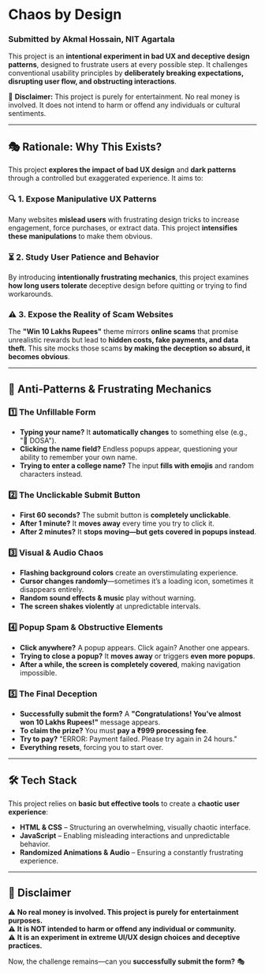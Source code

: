 # **Chaos by Design**  
### **Submitted by Akmal Hossain, NIT Agartala**  

This project is an **intentional experiment in bad UX and deceptive design patterns**, designed to frustrate users at every possible step. It challenges conventional usability principles by **deliberately breaking expectations, disrupting user flow, and obstructing interactions**.  

🚨 **Disclaimer:** This project is purely for entertainment. No real money is involved. It does not intend to harm or offend any individuals or cultural sentiments.  

---

## **🎭 Rationale: Why This Exists?**  

This project **explores the impact of bad UX design** and **dark patterns** through a controlled but exaggerated experience. It aims to:  

### **🔍 1. Expose Manipulative UX Patterns**  
Many websites **mislead users** with frustrating design tricks to increase engagement, force purchases, or extract data. This project **intensifies these manipulations** to make them obvious.  

### **⏳ 2. Study User Patience and Behavior**  
By introducing **intentionally frustrating mechanics**, this project examines **how long users tolerate** deceptive design before quitting or trying to find workarounds.  

### **⚠️ 3. Expose the Reality of Scam Websites**  
The **"Win 10 Lakhs Rupees"** theme mirrors **online scams** that promise unrealistic rewards but lead to **hidden costs, fake payments, and data theft**. This site mocks those scams **by making the deception so absurd, it becomes obvious**.  

---

## **🚫 Anti-Patterns & Frustrating Mechanics**  

### **1️⃣ The Unfillable Form**  
- **Typing your name?** It **automatically changes** to something else (e.g., "🍛 DOSA").  
- **Clicking the name field?** Endless popups appear, questioning your ability to remember your own name.  
- **Trying to enter a college name?** The input **fills with emojis** and random characters instead.  

### **2️⃣ The Unclickable Submit Button**  
- **First 60 seconds?** The submit button is **completely unclickable**.  
- **After 1 minute?** It **moves away** every time you try to click it.  
- **After 2 minutes?** It **stops moving—but gets covered in popups instead**.  

### **3️⃣ Visual & Audio Chaos**  
- **Flashing background colors** create an overstimulating experience.  
- **Cursor changes randomly**—sometimes it’s a loading icon, sometimes it disappears entirely.  
- **Random sound effects & music** play without warning.  
- **The screen shakes violently** at unpredictable intervals.  

### **4️⃣ Popup Spam & Obstructive Elements**  
- **Click anywhere?** A popup appears. Click again? Another one appears.  
- **Trying to close a popup?** It **moves away** or triggers **even more popups**.  
- **After a while, the screen is completely covered**, making navigation impossible.  

### **5️⃣ The Final Deception**  
- **Successfully submit the form?** A **"Congratulations! You’ve almost won 10 Lakhs Rupees!"** message appears.  
- **To claim the prize?** You must **pay a ₹999 processing fee**.  
- **Try to pay?** "ERROR: Payment failed. Please try again in 24 hours."  
- **Everything resets**, forcing you to start over.  

---

## **🛠️ Tech Stack**  
This project relies on **basic but effective tools** to create a **chaotic user experience**:  
- **HTML & CSS** – Structuring an overwhelming, visually chaotic interface.  
- **JavaScript** – Enabling misleading interactions and unpredictable behavior.  
- **Randomized Animations & Audio** – Ensuring a constantly frustrating experience.  

---

## **🚨 Disclaimer**  
⚠️ **No real money is involved. This project is purely for entertainment purposes.**  
⚠️ **It is NOT intended to harm or offend any individual or community.**  
⚠️ **It is an experiment in extreme UI/UX design choices and deceptive practices.**  

Now, the challenge remains—can you **successfully submit the form?** 🎭  
